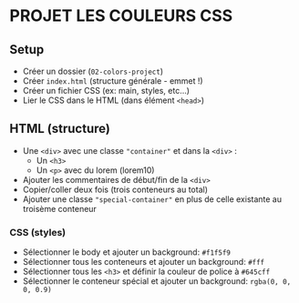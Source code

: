 # PROJET LES COULEURS CSS

## Setup

- Créer un dossier (`02-colors-project`)
- Créer `index.html` (structure générale - emmet !)
- Créer un fichier CSS (ex: main, styles, etc...)
- Lier le CSS dans le HTML (dans élément `<head>`)

## HTML (structure)

- Une `<div>` avec une classe `"container"` et dans la `<div>` :
    - Un `<h3>`
    - Un `<p>` avec du lorem (lorem10)
- Ajouter les commentaires de début/fin de la `<div>`
- Copier/coller deux fois (trois conteneurs au total)
- Ajouter une classe `"special-container"` en plus de celle existante au troisème conteneur

### CSS (styles)

- Sélectionner le body et ajouter un background: `#f1f5f9`
- Sélectionner tous les conteneurs et ajouter un background: `#fff`
- Sélectionner tous les `<h3>` et définir la couleur de police à `#645cff`
- Sélectionner le conteneur spécial et ajouter un background: `rgba(0, 0, 0, 0.9)`
